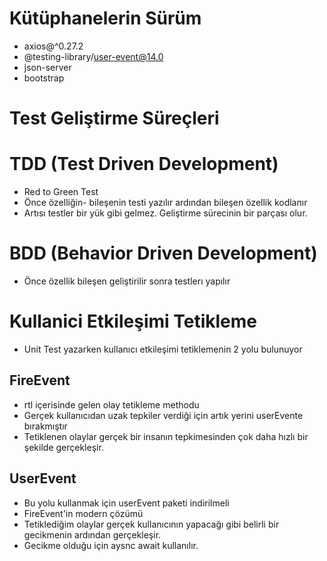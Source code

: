 # Kütüphanelerin Sürüm

- axios@^0.27.2
- @testing-library/user-event@14.0
- json-server
- bootstrap

# Test Geliştirme Süreçleri

# TDD (Test Driven Development)

- Red to Green Test
- Önce özelliğin- bileşenin testi yazılır ardından bileşen özellik kodlanır
- Artısı testler bir yük gibi gelmez. Geliştirme sürecinin bir parçası olur.

# BDD (Behavior Driven Development)

- Önce özellik bileşen geliştirilir sonra testlerı yapılır


# Kullanici Etkileşimi Tetikleme

- Unit Test yazarken kullanıcı etkileşimi tetiklemenin 2 yolu bulunuyor

## FireEvent
- rtl içerisinde gelen olay tetikleme methodu
- Gerçek kullanıcıdan uzak tepkiler verdiği için artık yerini userEvente bırakmıştır
- Tetiklenen olaylar gerçek bir insanın tepkimesinden çok daha hızlı bir şekilde gerçekleşir.

## UserEvent

- Bu yolu kullanmak için userEvent paketi indirilmeli 
- FireEvent'in modern çözümü
- Tetiklediğim olaylar gerçek kullanıcının yapacağı gibi belirli bir gecikmenin ardından gerçekleşir.
- Gecikme olduğu için aysnc await kullanılır.